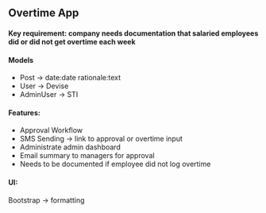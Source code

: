 ## Overtime App
#### Key requirement: company needs documentation that salaried employees did or did not get overtime each week

#### Models

- Post -> date:date rationale:text
- User -> Devise
- AdminUser -> STI

#### Features:

- Approval Workflow
- SMS Sending -> link to approval or overtime input
- Administrate admin dashboard
- Email summary to managers for approval
- Needs to be documented if employee did not log overtime

#### UI:

Bootstrap -> formatting